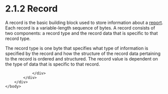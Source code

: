 <html dir="LTR" xmlns:mshelp="http://msdn.microsoft.com/mshelp" xmlns:ddue="http://ddue.schemas.microsoft.com/authoring/2003/5" xmlns:xlink="http://www.w3.org/1999/xlink" xmlns:tool="http://www.microsoft.com/tooltip">
    <head>
        <meta http-equiv="Content-Type" content="text/html; CHARSET=utf-8"></meta>
        <meta name="save" content="history"></meta>
        <title>2.1.2 Record</title>
        <xml>
            <mshelp:toctitle title="2.1.2 Record"></mshelp:toctitle>
            <mshelp:rltitle title="[MS-RPL]: Record"></mshelp:rltitle>
            <mshelp:keyword index="A" term="c9fdec35-fb07-43b4-a287-f2c61141815e"></mshelp:keyword>
            <mshelp:attr name="DCSext.ContentType" value="open specification"></mshelp:attr>
            <mshelp:attr name="AssetID" value="c9fdec35-fb07-43b4-a287-f2c61141815e"></mshelp:attr>
            <mshelp:attr name="TopicType" value="kbRef"></mshelp:attr>
            <mshelp:attr name="DCSext.Title" value="[MS-RPL]: Record" />
        </xml>
    </head>
    <body>
        <div id="header">
            <h1 class="heading">2.1.2 Record</h1>
        </div>
        <div id="mainSection">
            <div id="mainBody">
                <div id="allHistory" class="saveHistory"></div>
                <div id="sectionSection0" class="section" name="collapseableSection">
                    

<p>A record is the basic building block used to store information
about a <a href="75ae48f7-746b-4b41-919c-6699fa28b3ef.htm#gt_556439b8-0249-44d1-894c-6c7dbd8f0a00">report</a>. Each
record is a variable-length sequence of bytes. A record consists of two
components: a record type and the record data that is specific to that record
type.</p>

<p>The record type is one byte that specifies what type of
information is specified by the record and how the structure of the record data
pertaining to the record is ordered and structured. The record value is
dependent on the type of data that is specific to that record.</p>


                </div>
            </div>
        </div>
    </body>
</html>